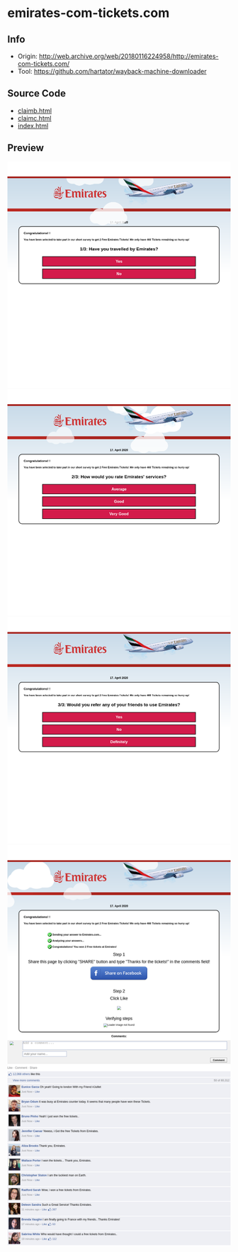 # emirates-com-tickets.com

## Info

- Origin: http://web.archive.org/web/20180116224958/http://emirates-com-tickets.com/
- Tool: https://github.com/hartator/wayback-machine-downloader

## Source Code

- [claimb.html](./src/claimb.html)
- [claimc.html](./src/claimc.html)
- [index.html](./src/index.html)

## Preview

![](./preview/screenshot-web.archive.org-2020.04.17-00_43_52.png)
![](./preview/screenshot-web.archive.org-2020.04.17-00_44_10.png)
![](./preview/screenshot-web.archive.org-2020.04.17-00_44_22.png)
![](./preview/screenshot-web.archive.org-2020.04.17-00_45_06.png)
